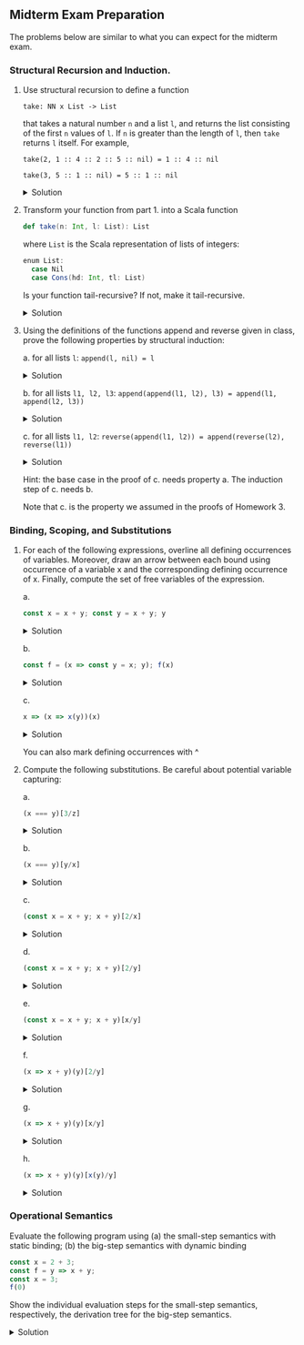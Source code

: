 ## Midterm Exam Preparation

The problems below are similar to what you can expect for the midterm exam.


### Structural Recursion and Induction.

1. Use structural recursion to define a function

   `take: NN x List -> List`

   that takes a natural number `n` and a list `l`, and returns the 
   list consisting of the first `n` values of `l`. If `n` is greater than the
   length of `l`, then `take` returns `l` itself. For example,

   `take(2, 1 :: 4 :: 2 :: 5 :: nil) = 1 :: 4 :: nil`

   `take(3, 5 :: 1 :: nil) = 5 :: 1 :: nil`

   <details><summary>Solution</summary>
   <p>
      
   ```
   take(n, nil) = nil
   take(0, hd :: tl) = nil
   take(n, hd :: tl) = hd :: take(n - 1, tl) if n > 0
   ```
   </p>
   </details>

1. Transform your function from part 1. into a Scala function

   ```scala
   def take(n: Int, l: List): List
   ```
   
   where `List` is the Scala representation of lists of integers:

   ```scala
   enum List:
     case Nil
     case Cons(hd: Int, tl: List)
   ```

   Is your function tail-recursive? If not, make it tail-recursive.

   <details><summary>Solution</summary>
   <p>
      
   ```scala
   def take(n: Int, l: List): List =
     require(n >= 0)
     def takeLoop(n: Int, l: List, acc: List): List = l match
       case Cons(hd, tl) if n > 0 => 
         takeLoop(n - 1, tl, Cons(hd, acc))
       case _ => acc
     reverse(takeLoop(n, l, Nil))
   ```
   Here, `reverse` is the function that reverses the given list.
   </p>
   </details>

1. Using the definitions of the functions append and reverse given in
   class, prove the following properties by structural induction:

   a. for all lists `l`: `append(l, nil) = l`

      <details><summary>Solution</summary>
      <p>

      Proof by structural induction on `l`:

      Let `l = nil`:
      ```
        append(l, nil)
      = append(nil, nil)  -- Def. of append
      = nil
      = l
      ```

      Let `l = hd :: tl`:
 
      induction hypothesis: `append(tl, nil) = tl`

      ```
        append(l, nil)
      = append(hd :: tl, nil)       
      = hd :: append(tl, nil) -- Def. of append
      = hd :: tl              -- ind. hyp.
      = l
      ```
      </p>
      </details>

   b. for all lists `l1, l2, l3`:
      `append(append(l1, l2), l3) = append(l1, append(l2, l3))`

      <details><summary>Solution</summary>
      <p>
      
      Proof by structural induction on `l1`:

      Let `l1 = nil`:
      ```
        append(append(l1, l2), l3)
      = append(append(nil, l2), l3)   
      = append(l2, l3)                -- Def. of append
      = append(nil, append(l2, l3))   -- Def. of append
      = append(l1, append(l2, l3))
      ```

      Let `l1 = hd :: tl`

      ind. hyp.: `append(append(tl, l2), l3) = append(tl, append(l2, l3))`
      ```
        append(append(l1, l2), l3)
      = append(append(hd :: tl, l2), l3)   
      = append(hd :: append(tl, l2), l3)  -- Def. of append
      = hd :: append(append(tl, l2), l3)  -- Def. of append
      = hd :: append(tl, append(l2, l3))  -- ind. hyp.
      = append(hd :: tl, append(l2, l3))  -- Def. of append
      = append(l1, append(l2, l3))
      ```
      </p>
      </details>

   c. for all lists `l1, l2`:
      `reverse(append(l1, l2)) = append(reverse(l2), reverse(l1))`

      <details><summary>Solution</summary>
      <p>
      
      Proof by structural induction on `l1`:

      Let `l1 = nil`:
      ```
        reverse(append(l1, l2))
      = reverse(append(nil, l2))
      = reverse(l2)                        -- Def. of append
      = append(reverse(l2), nil)           -- part a
      = append(reverse(l2), reverse(nil))  -- Def. of reverse
      = append(reverse(l2), reverse(l1))
      ```

      Let `l1 = hd :: tl`

      ind. hyp.: `reverse(append(tl, l2)) = append(reverse(l2), reverse(tl))`
      ```
        reverse(append(l1,l2))
      = reverse(append(hd :: tl, l2))
      = reverse(hd :: append(tl, l2))               -- Def. of append
      = append(reverse(append(tl, l2)), hd :: nil)  -- Def of reverse
      = append(append(reverse(l2), reverse(tl)), hd :: nil) -- ind. hyp.
      = append(reverse(l2), append(reverse(tl), hd :: nil)) -- part b
      = append(reverse(l2), reverse(hd :: tl))      -- Def. of reverse
      = append(reverse(l2), reverse(l1))
      ```
      </p>
      </details>

   Hint: the base case in the proof of c. needs property a. The
   induction step of c. needs b.

   Note that c. is the property we assumed in the proofs of Homework 3.


### Binding, Scoping, and Substitutions

1. For each of the following expressions, overline all defining
   occurrences of variables. Moreover, draw an arrow between each
   bound using occurrence of a variable x and the corresponding
   defining occurrence of x. Finally, compute the set of free
   variables of the expression.

   a. 
      ```javascript
      const x = x + y; const y = x + y; y
      ```
      
      <details><summary>Solution</summary>
      <p>
      
      ```javascript
      const ^x = x + y; const ^y1 = x1 + y; y1
      ```
      Free variables: `{x, y}`
      </p>
      </details>

   b. 
      ```javascript
      const f = (x => const y = x; y); f(x)
      ```
      
      <details><summary>Solution</summary>
      <p>
      
      ```javascript
      const ^f1 = (^x1 => const ^y1 = x1; y1); f1(x)
      ```
      Free variables: `{x}`

      </p>
      </details>

   c. 
      ```javascript
      x => (x => x(y))(x)
      ```

      <details><summary>Solution</summary>
      <p>
      
      ```javascript
      ^x1 => (^x2 => x2(y))(x1)
      ```
      Free variables: `{y}`

      </p>
      </details>

   You can also mark defining occurrences with ^

1. Compute the following substitutions. Be careful about potential variable capturing:

   a. 
      ```javascript
      (x === y)[3/z]
      ```
      
      <details><summary>Solution</summary>
      <p>
      
      ```javascript
      (x === y)
      ```
      </p>
      </details>
      
   b. 
      ```javascript
      (x === y)[y/x]
      ```
      
      <details><summary>Solution</summary>
      <p>
      
      ```javascript
      (y === y)
      ```
      </p>
      </details>

   c. 
      ```javascript
      (const x = x + y; x + y)[2/x]
      ```
      
      <details><summary>Solution</summary>
      <p>
      
      ```javascript
      (const x = 2 + y; x + y)
      ```
      </p>
      </details>

   d. 
      ```javascript
      (const x = x + y; x + y)[2/y]
      ```
      
      <details><summary>Solution</summary>
      <p>
      
      ```javascript
      (const x = x + 2; x + 2)
      ```
      </p>
      </details>

   e. 
      ```javascript
      (const x = x + y; x + y)[x/y]
      ```
      
      <details><summary>Solution</summary>
      <p>
      
      ```javascript
      (const z = x + x; z + x)
      ```
      </p>
      </details>

   f. 
      ```javascript
      (x => x + y)(y)[2/y]
      ```
      
      <details><summary>Solution</summary>
      <p>
      
      ```javascript
      (x => x + 2)(2)
      ```
      </p>
      </details>

   g. 
      ```javascript
      (x => x + y)(y)[x/y]
      
      ```
      
      <details><summary>Solution</summary>
      <p>
      ```javascript
      (z => z + x)(x)
      ```
      </p>
      </details>

   h. 
      ```javascript
      (x => x + y)(y)[x(y)/y]
      ```
      
      <details><summary>Solution</summary>
      <p>
      
      ```javascript
      (z => z + x(y))(x(y))
      ```
      </p>
      </details>


### Operational Semantics

Evaluate the following program using (a) the small-step semantics with
static binding; (b) the big-step semantics with dynamic binding

```javascript
const x = 2 + 3;
const f = y => x + y;
const x = 3;
f(0)
```

Show the individual evaluation steps for the small-step semantics,
respectively, the derivation tree for the big-step semantics. 

<details><summary>Solution</summary>
<p>

Small-step with static binding:

```javascript
const x = 2 + 3;
const f = y => x + y;
const x = 3;
f(0)
```

-> with rules SearchConstDecl1, DoPlus

```javascript
const x = 5;
const f = y => x + y;
const x = 3;
f(0)
```

-> with rule DoConstDecl

```javascript
const f = y => 5 + y;
const x = 3;
f(0)
```

-> with rule DoConstDecl

```javascript
const x = 3;
(y => 5 + y)(0)
```

-> with rule DoConstDecl

```javascript
(y => 5 + y)(0)
```

-> with rule DoCall

```javascript
5 + 0
```

-> with rule DoPlus

```javascript
5
```

Big-step semantics with dynamic binding:

Define `e1 = (const f = y => x + y; const x = 3; f(0))`

```javascript
------------ EvalVal
{} |- 2 => 2         toNum(2)=2

------------ EvalVal
{} |- 3 => 3         toNum(3)=3
------------------------- EvalPlus
    {} |- 2 + 3 => 5                A:{x -> 5} |- e1 => 3
------------------------------------------------------------EvalConstDecl
             {} |- const x = 2 + 3; e1 => 3
```

Derivation of A:

Define `fdef = (y => x + y)`
Define `e2 = (const x = 3; f(0))`

```javascript
------------------------------- EvalVal
    {x -> 5} |- fdef => fdef            B:{x -> 5, f -> fdef} |- e2 => 3 
-------------------------------------------------EvalConstDecl
     {x -> 5} |- const f = fdef; e2 => 3
```

Derivation of B:

```javascript
------------------------------ EvalVal
{x -> 5, f -> fdef } |- 3 => 3          C:{x -> 3, f -> fdef} |- f(0) => 3
------------------------------------------------------------EvalConstDecl
     {x -> 5, f -> fdef } |- const x = 3; f(0) => 3
```

Derivation of C:

```javascript
------------------------------ EvalVar   
{x -> 3, f -> fdef } |- f => fdef

------------------------------ EvalVal
{x -> 3, f -> fdef } |- 0 => 0

D:{x -> 3, f -> fdef, y -> 0} |- x + y => 3
---------------------------------------------------- EvalCall
        {x -> 3, f -> fdef} |- f(0) => 3
```

Derivation of D:

```javascript
------------------------------------- EvalVar
{x -> 3, f -> fdef, y -> 0} |- x => 3          toNum(3) = 3

------------------------------------- EvalVar
{x -> 3, f -> fdef, y -> 0} |- y => 0          toNum(0) = 0
----------------------------------------------------------- EvalPlus
      {x -> 3, f -> fdef, y -> 0} |- x + y => 3
```

